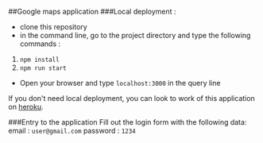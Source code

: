 ##Google maps application
###Local deployment :
* clone this repository
* in the command line, go to the project directory and type the following commands :
1. `npm install`
2. `npm run start`
* Open your browser and type `localhost:3000` in the query line

If you don't need local deployment, you can look to work of this application on [heroku](https://google-maps-app1.herokuapp.com/).

###Entry to the application
Fill out the login form with the following data:
email : `user@gmail.com`
password : `1234`

